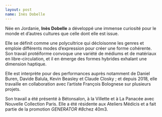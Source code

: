 ```yaml
---
layout: post
name: Inès Dobelle
---
```

Née en Jordanie, **Inès Dobelle** a développé une immense curiosité pour le monde et d’autres cultures que celle dont elle est issue. 

Elle se définit comme une polycultrice qui décloisonne les genres et emploie différents modes d’expression pour créer une forme cohérente. Son travail protéiforme convoque une variété de médiums et de matériaux en libre-circulation, et il en émerge des formes hybrides exhalant une dimension haptique.

Elle est interprète pour des performances auprès notamment de Daniel Buren, Davide Balula, Kevin Beasley et Claude Closky ; et depuis 2018, elle travaille en collaboration avec l’artiste François Bolognese sur plusieurs projets. 

Son travail a été présenté à Bétonsalon, à la Villette et à La Panacée avec Nouvelle Collection Paris. Elle a été résidente aux Ateliers Médicis et a fait partie de la promotion *GENERATOR #8*chez 40m3.